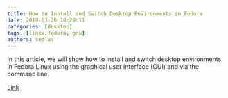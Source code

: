 ```yaml
---
title: How to Install and Switch Desktop Environments in Fedora
date: 2019-03-26 18:20:11
categories: [desktop]
tags: [linux,fedora, gnu]
authors: sedlav
---
```

        
In this article, we will show how to install and switch desktop environments in Fedora Linux using the graphical user interface (GUI) and via the command line.

[Link](https://www.tecmint.com/install-and-switch-desktop-environments-in-fedora/)

